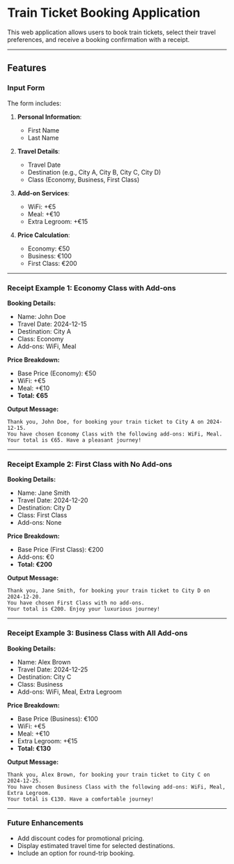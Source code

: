 # Train Ticket Booking Application

This web application allows users to book train tickets, select their travel preferences, and receive a booking
confirmation with a receipt.

---

## Features

### Input Form

The form includes:

1. **Personal Information**:
    - First Name
    - Last Name

2. **Travel Details**:
    - Travel Date
    - Destination (e.g., City A, City B, City C, City D)
    - Class (Economy, Business, First Class)

3. **Add-on Services**:
    - WiFi: +€5
    - Meal: +€10
    - Extra Legroom: +€15

4. **Price Calculation**:
    - Economy: €50
    - Business: €100
    - First Class: €200

---

### Receipt Example 1: Economy Class with Add-ons

**Booking Details:**

- Name: John Doe
- Travel Date: 2024-12-15
- Destination: City A
- Class: Economy
- Add-ons: WiFi, Meal

**Price Breakdown:**

- Base Price (Economy): €50
- WiFi: +€5
- Meal: +€10
- **Total: €65**

**Output Message:**

```
Thank you, John Doe, for booking your train ticket to City A on 2024-12-15. 
You have chosen Economy Class with the following add-ons: WiFi, Meal. 
Your total is €65. Have a pleasant journey!
```

---

### Receipt Example 2: First Class with No Add-ons

**Booking Details:**

- Name: Jane Smith
- Travel Date: 2024-12-20
- Destination: City D
- Class: First Class
- Add-ons: None

**Price Breakdown:**

- Base Price (First Class): €200
- Add-ons: €0
- **Total: €200**

**Output Message:**

```
Thank you, Jane Smith, for booking your train ticket to City D on 2024-12-20. 
You have chosen First Class with no add-ons. 
Your total is €200. Enjoy your luxurious journey!
```

---

### Receipt Example 3: Business Class with All Add-ons

**Booking Details:**

- Name: Alex Brown
- Travel Date: 2024-12-25
- Destination: City C
- Class: Business
- Add-ons: WiFi, Meal, Extra Legroom

**Price Breakdown:**

- Base Price (Business): €100
- WiFi: +€5
- Meal: +€10
- Extra Legroom: +€15
- **Total: €130**

**Output Message:**

```
Thank you, Alex Brown, for booking your train ticket to City C on 2024-12-25. 
You have chosen Business Class with the following add-ons: WiFi, Meal, Extra Legroom. 
Your total is €130. Have a comfortable journey!
```

---

### Future Enhancements

- Add discount codes for promotional pricing.
- Display estimated travel time for selected destinations.
- Include an option for round-trip booking.
